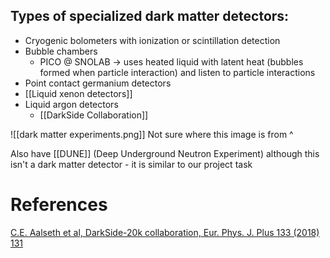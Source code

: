 ## Types of specialized dark matter detectors:
-   Cryogenic bolometers with ionization or scintillation detection
-   Bubble chambers
	-   PICO @ SNOLAB → uses heated liquid with latent heat (bubbles formed when particle interaction) and listen to particle interactions
-   Point contact germanium detectors
-   [[Liquid xenon detectors]]
-   Liquid argon detectors
	-   [[DarkSide Collaboration]]

![[dark matter experiments.png]]
Not sure where this image is from ^

Also have [[DUNE]] (Deep Underground Neutron Experiment) although this isn't a dark matter detector - it is similar to our project task

# References
[C.E. Aalseth et al, DarkSide-20k collaboration, Eur. Phys. J. Plus 133 (2018) 131](https://arxiv.org/pdf/1707.08145.pdf)